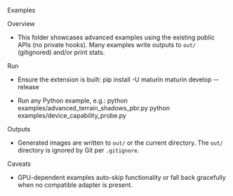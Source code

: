 Examples

Overview
- This folder showcases advanced examples using the existing public APIs (no private hooks). Many examples write outputs to `out/` (gitignored) and/or print stats.

Run
- Ensure the extension is built:
  pip install -U maturin
  maturin develop --release

- Run any Python example, e.g.:
  python examples/advanced_terrain_shadows_pbr.py
  python examples/device_capability_probe.py

Outputs
- Generated images are written to `out/` or the current directory. The `out/` directory is ignored by Git per `.gitignore`.

Caveats
- GPU-dependent examples auto-skip functionality or fall back gracefully when no compatible adapter is present.

